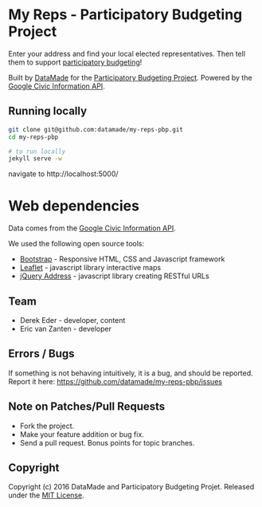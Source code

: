 # My Reps - Participatory Budgeting Project

Enter your address and find your local elected representatives. Then tell them to support [participatory budgeting](https://en.wikipedia.org/wiki/Participatory_budgeting)! 

Built by [DataMade](https://datamade.us/) for the [Participatory Budgeting Project](http://participatorybudgeting.org/). Powered by the [Google Civic Information API](https://developers.google.com/civic-information/).

## Running locally

``` bash
git clone git@github.com:datamade/my-reps-pbp.git
cd my-reps-pbp

# to run locally
jekyll serve -w
```

navigate to http://localhost:5000/


# Web dependencies

Data comes from the [Google Civic Information API](https://developers.google.com/civic-information/).

We used the following open source tools:

* [Bootstrap](http://getbootstrap.com/) - Responsive HTML, CSS and Javascript framework
* [Leaflet](http://leafletjs.com/) - javascript library interactive maps
* [jQuery Address](https://github.com/asual/jquery-address) - javascript library creating RESTful URLs

## Team

* Derek Eder - developer, content
* Eric van Zanten - developer

## Errors / Bugs

If something is not behaving intuitively, it is a bug, and should be reported.
Report it here: https://github.com/datamade/my-reps-pbp/issues

## Note on Patches/Pull Requests
 
* Fork the project.
* Make your feature addition or bug fix.
* Send a pull request. Bonus points for topic branches.

## Copyright

Copyright (c) 2016 DataMade and Participatory Budgeting Projet. Released under the [MIT License](https://github.com/datamade/my-reps-pbp/blob/master/LICENSE).

